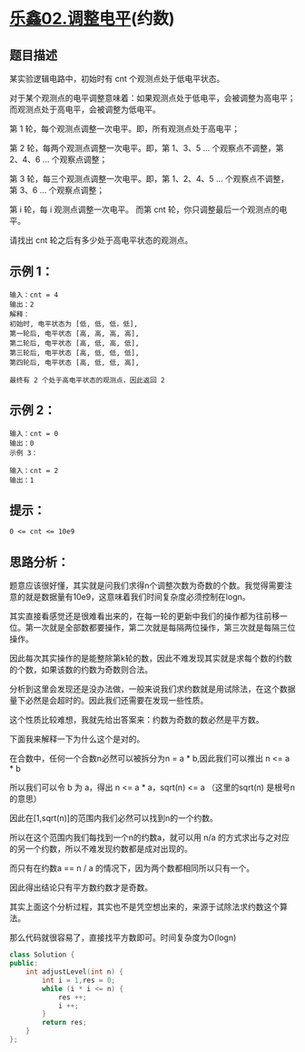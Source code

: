 # [乐鑫02.调整电平](https://leetcode.cn/contest/espressif-2021/problems/i4tX1E/)(约数)

## 题目描述

某实验逻辑电路中，初始时有 cnt 个观测点处于低电平状态。

对于某个观测点的电平调整意味着：如果观测点处于低电平，会被调整为高电平；而观测点处于高电平，会被调整为低电平。

第 1 轮，每个观测点调整一次电平。即，所有观测点处于高电平；

第 2 轮，每两个观测点调整一次电平。即，第 1、3、5 ... 个观察点不调整，第 2、4、6 ... 个观察点调整；

第 3 轮，每三个观测点调整一次电平。即，第 1、2、4、5 ... 个观察点不调整，第 3、6 ... 个观察点调整；

第 i 轮，每 i 观测点调整一次电平。 而第 cnt 轮，你只调整最后一个观测点的电平。

请找出 cnt 轮之后有多少处于高电平状态的观测点。

 

## 示例 1：
```
输入：cnt = 4
输出：2 
解释：
初始时, 电平状态为 [低, 低, 低，低],
第一轮后, 电平状态 [高, 高, 高, 高],
第二轮后, 电平状态 [高, 低, 高, 低],
第三轮后, 电平状态 [高, 低, 低, 低],
第四轮后, 电平状态 [高, 低, 低, 高], 

最终有 2 个处于高电平状态的观测点，因此返回 2
```

## 示例 2：
```
输入：cnt = 0
输出：0
示例 3：

输入：cnt = 2
输出：1
```

## 提示：
```
0 <= cnt <= 10e9
```

## 思路分析：
题意应该很好懂，其实就是问我们求得n个调整次数为奇数的个数。我觉得需要注意的就是数据量有10e9，这意味着我们时间复杂度必须控制在logn。

其实直接看感觉还是很难看出来的，在每一轮的更新中我们的操作都为往前移一位。第一次就是全部数都要操作，第二次就是每隔两位操作，第三次就是每隔三位操作。

因此每次其实操作的是能整除第k轮的数，因此不难发现其实就是求每个数的约数的个数，如果该数的约数为奇数则合法。

分析到这里会发现还是没办法做，一般来说我们求约数就是用试除法，在这个数据量下必然是会超时的。因此我们还需要在发现一些性质。

这个性质比较难想，我就先给出答案来：约数为奇数的数必然是平方数。

下面我来解释一下为什么这个是对的。

在合数中，任何一个合数n必然可以被拆分为n = a * b,因此我们可以推出 n <= a * b

所以我们可以令 b 为 a，得出 n <= a * a，sqrt(n) <= a （这里的sqrt(n) 是根号n的意思）

因此在[1,sqrt(n)]的范围内我们必然可以找到n的一个约数。

所以在这个范围内我们每找到一个n的约数a，就可以用 n/a 的方式求出与之对应的另一个约数，所以不难发现约数都是成对出现的。

而只有在约数a == n / a 的情况下，因为两个数都相同所以只有一个。

因此得出结论只有平方数约数才是奇数。

其实上面这个分析过程，其实也不是凭空想出来的，来源于试除法求约数这个算法。

那么代码就很容易了，直接找平方数即可。时间复杂度为O(logn)

```cpp
class Solution {
public:
    int adjustLevel(int n) {
        int i = 1,res = 0;
        while (i * i <= n) {
            res ++;
            i ++;
        } 
        return res;
    }
};
```
